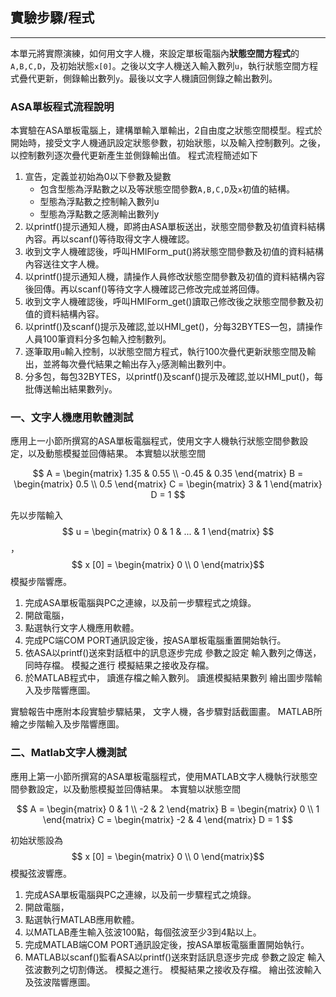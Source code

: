 ## 實驗步驟/程式
- - -


本單元將實際演練，如何用文字人機，來設定單板電腦內**狀態空間方程式**的`A,B,C,D`，及初始狀態`x[0]`。之後以文字人機送入輸入數列`u`，執行狀態空間方程式疊代更新，側錄輸出數列`y`。最後以文字人機讀回側錄之輸出數列。

### ASA單板程式流程說明
本實驗在ASA單板電腦上，建構單輸入單輸出，2自由度之狀態空間模型。程式於開始時，接受文字人機通訊設定狀態參數，初始狀態，以及輸入控制數列。之後，以控制數列逐次疊代更新產生並側錄輸出值。
程式流程簡述如下



1. 宣告，定義並初始為0以下參數及變數
    - 包含型態為浮點數之以及等狀態空間參數`A,B,C,D`及`x`初值的結構。
    - 型態為浮點數之控制輸入數列u
    - 型態為浮點數之感測輸出數列y
2. 以printf()提示通知人機，即將由ASA單板送出，狀態空間參數及初值資料結構內容。再以scanf()等待取得文字人機確認。
3. 收到文字人機確認後，呼叫HMIForm_put()將狀態空間參數及初值的資料結構內容送往文字人機。
4. 以printf()提示通知人機，請操作人員修改狀態空間參數及初值的資料結構內容後回傳。再以scanf()等待文字人機確認己修改完成並將回傳。
5. 收到文字人機確認後，呼叫HMIForm_get()讀取己修改後之狀態空間參數及初值的資料結構內容。
6. 以printf()及scanf()提示及確認,並以HMI_get()，分每32BYTES一包，請操作人員100筆資料分多包輸入控制數列。
7. 逐筆取用`u`輸入控制，以狀態空間方程式，執行100次疊代更新狀態空間及輸出，並將每次疊代結果之輸出存入`y`感測輸出數列中。
8. 分多包，每包32BYTES，以printf()及scanf()提示及確認,並以HMI_put()，每批傳送輸出結果數列`y`。

### 一、文字人機應用軟體測試
應用上一小節所撰寫的ASA單板電腦程式，使用文字人機執行狀態空間參數設定，以及動態模擬並回傳結果。
本實驗以狀態空間

$$
A = \begin{matrix} 1.35 & 0.55 \\ -0.45 & 0.35 \end{matrix}
 B = \begin{matrix} 0.5  \\ 0.5 \end{matrix}
 C = \begin{matrix} 3  & 1 \end{matrix}
 D = 1
$$

先以步階輸入$$ u = \begin{matrix} 0 & 1 & ... & 1 \end{matrix} $$，$$ x [0] = \begin{matrix} 0 \\ 0 \end{matrix}$$模擬步階響應。

1. 完成ASA單板電腦與PC之連線，以及前一步驟程式之燒錄。
2. 開啟電腦，
3. 點選執行文字人機應用軟體。
4. 完成PC端COM PORT通訊設定後，按ASA單板電腦重置開始執行。
5. 依ASA以printf()送來對話框中的訊息逐步完成
參數之設定
輸入數列之傳送，同時存檔。
模擬之進行
模擬結果之接收及存檔。
6. 於MATLAB程式中，
讀進存檔之輸入數列。
讀進模擬結果數列
繪出圖步階輸入及步階響應圖。

實驗報告中應附本段實驗步驟結果，
文字人機，各步驟對話截圖畫。
MATLAB所繪之步階輸入及步階響應圖。


### 二、Matlab文字人機測試
應用上第一小節所撰寫的ASA單板電腦程式，使用MATLAB文字人機執行狀態空間參數設定，以及動態模擬並回傳結果。
本實驗以狀態空間

$$
A = \begin{matrix} 0 & 1 \\ -2 & 2 \end{matrix}
 B = \begin{matrix} 0  \\ 1 \end{matrix}
 C = \begin{matrix} -2  & 4 \end{matrix}
 D = 1
$$

初始狀態設為 $$ x [0] = \begin{matrix} 0 \\ 0 \end{matrix}$$ 模擬弦波響應。

1. 完成ASA單板電腦與PC之連線，以及前一步驟程式之燒錄。
2. 開啟電腦，
3. 點選執行MATLAB應用軟體。
4. 以MATLAB產生輸入弦波100點，每個弦波至少3到4點以上。
5. 完成MATLAB端COM PORT通訊設定後，按ASA單板電腦重置開始執行。
6. MATLAB以scanf()監看ASA以printf()送來對話訊息逐步完成
參數之設定
輸入弦波數列之切割傳送。
模擬之進行。
模擬結果之接收及存檔。
繪出弦波輸入及弦波階響應圖。
